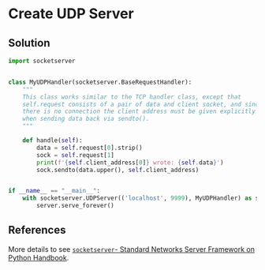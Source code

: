 # Create UDP Server

## Solution

```python
import socketserver


class MyUDPHandler(socketserver.BaseRequestHandler):
    """
    This class works similar to the TCP handler class, except that
    self.request consists of a pair of data and client socket, and since
    there is no connection the client address must be given explicitly
    when sending data back via sendto().
    """

    def handle(self):
        data = self.request[0].strip()
        sock = self.request[1]
        print(f'{self.client_address[0]} wrote: {self.data}')
        sock.sendto(data.upper(), self.client_address)


if __name__ == "__main__":
    with socketserver.UDPServer(('localhost', 9999), MyUDPHandler) as server:
        server.serve_forever()
```

## References

More details to see [`socketserver`- Standard Networks Server Framework on Python Handbook](https://leven-cn.github.io/python-handbook/recipes/core/socketserver).
